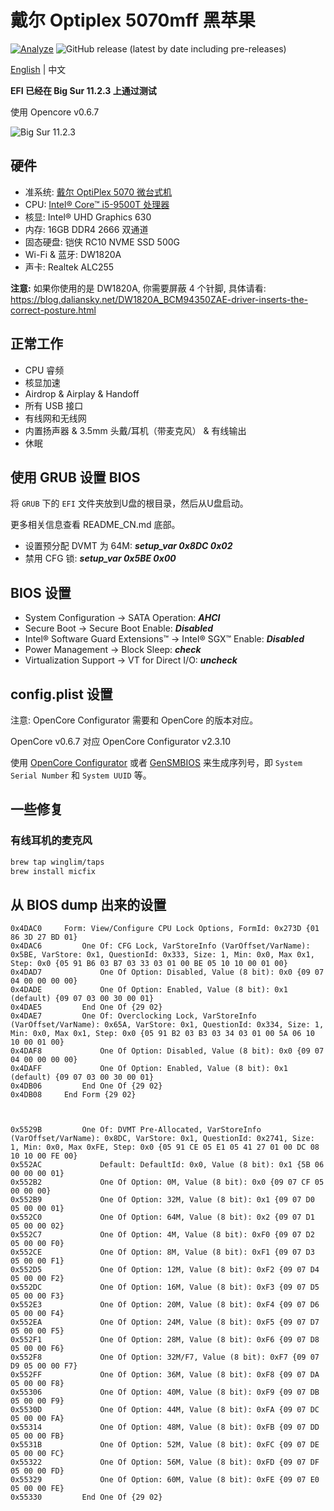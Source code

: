# 戴尔 Optiplex 5070mff 黑苹果

[![Analyze](https://github.com/WingLim/Dell-Optiplex-5070mff-Hackintosh/actions/workflows/analyze.yml/badge.svg)](https://github.com/WingLim/Dell-Optiplex-5070mff-Hackintosh/actions/workflows/analyze.yml)
![GitHub release (latest by date including pre-releases)](https://img.shields.io/github/v/release/WingLim/Dell-Optiplex-5070mff-Hackintosh?include_prereleases)

[English](https://github.com/WingLim/Dell-Optiplex-5070mff-Hackintosh/blob/main/README.md) | 中文

**EFI 已经在 Big Sur 11.2.3 上通过测试**

使用 Opencore v0.6.7

![Big Sur 11.2.3](https://cdn.jsdelivr.net/gh/WingLim/assets@master/images/20210315163415.png)

## 硬件

- 准系统: [戴尔 OptiPlex 5070 微台式机](https://www.dell.com/zh-cn/work/shop/desktops-all-in-one-pcs/optiplex-5070-micro/spd/optiplex-5070-micro)
- CPU: [Intel® Core™ i5-9500T 处理器](https://ark.intel.com/content/www/us/en/ark/products/191052/intel-core-i5-9500t-processor-9m-cache-up-to-3-70-ghz.html)
- 核显: Intel® UHD Graphics 630
- 内存: 16GB DDR4 2666 双通道
- 固态硬盘: 铠侠 RC10 NVME SSD 500G
- Wi-Fi & 蓝牙: DW1820A
- 声卡: Realtek ALC255

**注意:** 如果你使用的是 DW1820A, 你需要屏蔽 4 个针脚, 具体请看: https://blog.daliansky.net/DW1820A_BCM94350ZAE-driver-inserts-the-correct-posture.html

## 正常工作

- CPU 睿频
- 核显加速
- Airdrop & Airplay & Handoff
- 所有 USB 接口
- 有线网和无线网
- 内置扬声器 & 3.5mm 头戴/耳机（带麦克风） & 有线输出
- 休眠

## 使用 GRUB 设置 BIOS

将 `GRUB` 下的 `EFI` 文件夹放到U盘的根目录，然后从U盘启动。 

更多相关信息查看 README_CN.md 底部。

- 设置预分配 DVMT 为 64M: ***setup_var 0x8DC 0x02***
- 禁用 CFG 锁: ***setup_var 0x5BE 0x00***

## BIOS 设置

- System Configuration → SATA Operation: ***AHCI***
- Secure Boot → Secure Boot Enable: ***Disabled***
- Intel® Software Guard Extensions™ → Intel® SGX™ Enable: ***Disabled***
- Power Management → Block Sleep: ***check***
- Virtualization Support → VT for Direct I/O: ***uncheck***

## config.plist 设置

注意: OpenCore Configurator 需要和 OpenCore 的版本对应。

OpenCore v0.6.7 对应 OpenCore Configurator v2.3.10

使用 [OpenCore Configurator](https://mackie100projects.altervista.org/occ-changelog-version-2-30-1-0/) 或者 [GenSMBIOS](https://github.com/corpnewt/GenSMBIOS) 来生成序列号，即 `System Serial Number` 和 `System UUID` 等。

## 一些修复

### 有线耳机的麦克风

```bash
brew tap winglim/taps
brew install micfix
```

## 从 BIOS dump 出来的设置

```
0x4DAC0 	Form: View/Configure CPU Lock Options, FormId: 0x273D {01 86 3D 27 BD 01}
0x4DAC6 		One Of: CFG Lock, VarStoreInfo (VarOffset/VarName): 0x5BE, VarStore: 0x1, QuestionId: 0x333, Size: 1, Min: 0x0, Max 0x1, Step: 0x0 {05 91 B6 03 B7 03 33 03 01 00 BE 05 10 10 00 01 00}
0x4DAD7 			One Of Option: Disabled, Value (8 bit): 0x0 {09 07 04 00 00 00 00}
0x4DADE 			One Of Option: Enabled, Value (8 bit): 0x1 (default) {09 07 03 00 30 00 01}
0x4DAE5 		End One Of {29 02}
0x4DAE7 		One Of: Overclocking Lock, VarStoreInfo (VarOffset/VarName): 0x65A, VarStore: 0x1, QuestionId: 0x334, Size: 1, Min: 0x0, Max 0x1, Step: 0x0 {05 91 B2 03 B3 03 34 03 01 00 5A 06 10 10 00 01 00}
0x4DAF8 			One Of Option: Disabled, Value (8 bit): 0x0 {09 07 04 00 00 00 00}
0x4DAFF 			One Of Option: Enabled, Value (8 bit): 0x1 (default) {09 07 03 00 30 00 01}
0x4DB06 		End One Of {29 02}
0x4DB08 	End Form {29 02}



0x5529B 		One Of: DVMT Pre-Allocated, VarStoreInfo (VarOffset/VarName): 0x8DC, VarStore: 0x1, QuestionId: 0x2741, Size: 1, Min: 0x0, Max 0xFE, Step: 0x0 {05 91 CE 05 E1 05 41 27 01 00 DC 08 10 10 00 FE 00}
0x552AC 			Default: DefaultId: 0x0, Value (8 bit): 0x1 {5B 06 00 00 00 01}
0x552B2 			One Of Option: 0M, Value (8 bit): 0x0 {09 07 CF 05 00 00 00}
0x552B9 			One Of Option: 32M, Value (8 bit): 0x1 {09 07 D0 05 00 00 01}
0x552C0 			One Of Option: 64M, Value (8 bit): 0x2 {09 07 D1 05 00 00 02}
0x552C7 			One Of Option: 4M, Value (8 bit): 0xF0 {09 07 D2 05 00 00 F0}
0x552CE 			One Of Option: 8M, Value (8 bit): 0xF1 {09 07 D3 05 00 00 F1}
0x552D5 			One Of Option: 12M, Value (8 bit): 0xF2 {09 07 D4 05 00 00 F2}
0x552DC 			One Of Option: 16M, Value (8 bit): 0xF3 {09 07 D5 05 00 00 F3}
0x552E3 			One Of Option: 20M, Value (8 bit): 0xF4 {09 07 D6 05 00 00 F4}
0x552EA 			One Of Option: 24M, Value (8 bit): 0xF5 {09 07 D7 05 00 00 F5}
0x552F1 			One Of Option: 28M, Value (8 bit): 0xF6 {09 07 D8 05 00 00 F6}
0x552F8 			One Of Option: 32M/F7, Value (8 bit): 0xF7 {09 07 D9 05 00 00 F7}
0x552FF 			One Of Option: 36M, Value (8 bit): 0xF8 {09 07 DA 05 00 00 F8}
0x55306 			One Of Option: 40M, Value (8 bit): 0xF9 {09 07 DB 05 00 00 F9}
0x5530D 			One Of Option: 44M, Value (8 bit): 0xFA {09 07 DC 05 00 00 FA}
0x55314 			One Of Option: 48M, Value (8 bit): 0xFB {09 07 DD 05 00 00 FB}
0x5531B 			One Of Option: 52M, Value (8 bit): 0xFC {09 07 DE 05 00 00 FC}
0x55322 			One Of Option: 56M, Value (8 bit): 0xFD {09 07 DF 05 00 00 FD}
0x55329 			One Of Option: 60M, Value (8 bit): 0xFE {09 07 E0 05 00 00 FE}
0x55330 		End One Of {29 02}
```
